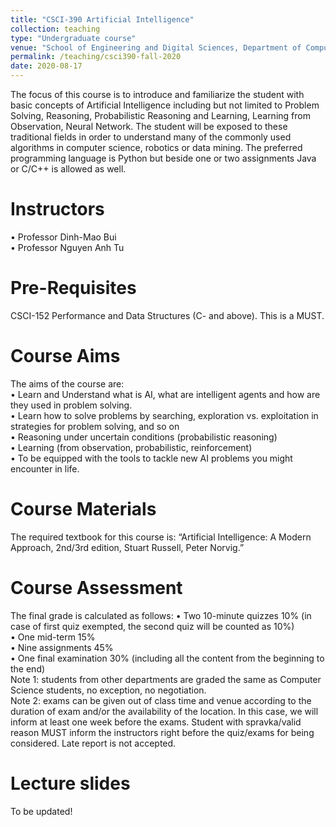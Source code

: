```yaml
---
title: "CSCI-390 Artificial Intelligence"
collection: teaching
type: "Undergraduate course"
venue: "School of Engineering and Digital Sciences, Department of Computer Science"
permalink: /teaching/csci390-fall-2020
date: 2020-08-17
---
```

The focus of this course is to introduce and familiarize the student with basic concepts of Artificial Intelligence including but not limited to Problem Solving, Reasoning, Probabilistic Reasoning and Learning, Learning from Observation, Neural Network. The student will be exposed to these traditional fields in order to understand many of the commonly used algorithms in computer science, robotics or data mining. The preferred programming language is Python but beside one or two assignments Java or C/C++ is allowed as well.

Instructors
======
•	Professor Dinh-Mao Bui  
•	Professor Nguyen Anh Tu

Pre-Requisites
======
CSCI-152 Performance and Data Structures (C- and above). This is a MUST.

Course Aims
======
The aims of the course are:  
•	Learn and Understand what is AI, what are intelligent agents and how are they used in problem solving.  
•	Learn how to solve problems by searching, exploration vs. exploitation in strategies for problem solving, and so on  
•	Reasoning under uncertain conditions (probabilistic reasoning)  
•	Learning (from observation, probabilistic, reinforcement)  
•	To be equipped with the tools to tackle new AI problems you might encounter in life.

Course Materials
======
The required textbook for this course is: “Artificial Intelligence: A Modern Approach, 2nd/3rd edition, Stuart Russell, Peter Norvig.”

Course Assessment
======
The final grade is calculated as follows:
•	Two 10-minute quizzes 10% (in case of first quiz exempted, the second quiz will be counted as 10%)  
•	One mid-term 15%  
•	Nine assignments 45%  
•	One final examination 30% (including all the content from the beginning to the end)  
Note 1: students from other departments are graded the same as Computer Science students, no exception, no negotiation.  
Note 2: exams can be given out of class time and venue according to the duration of exam and/or the availability of the location. In this case, we will inform at least one week before the exams. Student with spravka/valid reason MUST inform the instructors right before the quiz/exams for being considered. Late report is not accepted.

Lecture slides
======
To be updated!
